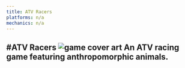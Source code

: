 ```yaml
---
title: ATV Racers
platforms: n/a
mechanics: n/a
---
```

#ATV Racers
![game cover art](//images.igdb.com/igdb/image/upload/t_thumb/vzag1fq3bhllbqjqegur.jpg "Logo Title Text 1")
An ATV racing game featuring anthropomorphic animals.
-
